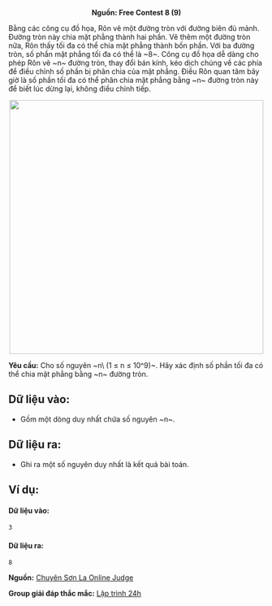 **<center>Nguồn: Free Contest 8 (9)</center>**
 
Bằng các công cụ đồ họa, Rôn vẽ một đường tròn với đường biên đủ mảnh. Đường tròn này chia mặt phẳng thành hai phần. Vẽ thêm một đường tròn nữa, Rôn thấy tối đa có thể chia mặt phẳng thành bốn phần. Với ba đường tròn, số phần mặt phẳng tối đa có thể là ~8~. Công cụ đồ họa dễ dàng cho phép Rôn vẽ ~n~ đường tròn, thay đổi bán kính, kéo dịch chúng về các phía để điều chỉnh số phần bị phân chia của mặt phẳng. Điều Rôn quan tâm bây giờ là số phần tối đa có thể phân chia mặt phẳng bằng ~n~ đường tròn này để biết lúc dừng lại, không điều chỉnh tiếp.
<center><img src="/images/problems/2060/circles.png" width=500px /></center>

**Yêu cầu:** Cho số nguyên ~n\ (1 ≤ n ≤ 10^9)~. Hãy xác định số phần tối đa có thể chia mặt phẳng bằng ~n~ đường tròn.

## Dữ liệu vào:
- Gồm một dòng duy nhất chứa số nguyên ~n~.

## Dữ liệu ra:
- Ghi ra một số nguyên duy nhất là kết quả bài toán.

## Ví dụ:
#### Dữ liệu vào:
```
3
```

#### Dữ liệu ra:
```
8
```
**Nguồn:** [Chuyên Sơn La Online Judge](http://csloj.ddns.net/)

**Group giải đáp thắc mắc:** [Lập trình 24h](https://www.facebook.com/groups/1386904321519984)